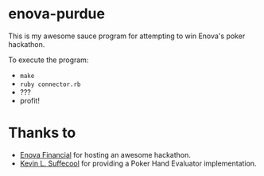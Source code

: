 enova-purdue
============

This is my awesome sauce program for attempting to win Enova's poker hackathon.

To execute the program:
- `make`
- `ruby connector.rb`
- ???
- profit!

Thanks to
=========

- [Enova Financial][] for hosting an awesome hackathon.
- [Kevin L. Suffecool][] for providing a Poker Hand Evaluator implementation.

[Enova Financial]: http://www.enova.com/ "Enova Financial"
[Kevin L. Suffecool]: http://www.suffecool.net/poker/evaluator.html "Kevin L. Suffecool"